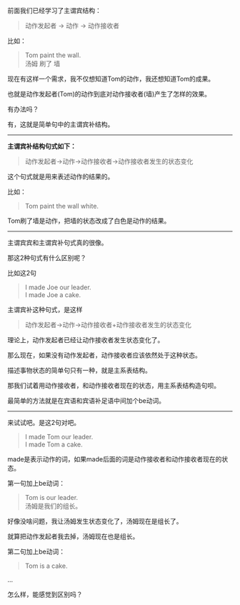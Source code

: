 前面我们已经学习了主谓宾结构：

> 动作发起者 -> 动作 -> 动作接收者

比如：

> Tom paint the wall.  
> 汤姆 刷了 墙

现在有这样一个需求，我不仅想知道Tom的动作，我还想知道Tom的成果。

也就是动作发起者(Tom)的动作到底对动作接收者(墙)产生了怎样的效果。

有办法吗？

有，这就是简单句中的主谓宾补结构。

---

**主谓宾补结构句式如下：** 

> 动作发起者->动作->动作接收者->动作接收者发生的状态变化  

这个句式就是用来表述动作的结果的。

比如：

> Tom paint the wall white.  

Tom刷了墙是动作，把墙的状态改成了白色是动作的结果。

---

主谓宾宾和主谓宾补句式真的很像。

那这2种句式有什么区别呢？

比如这2句

> I made Joe our leader.  
> I made Joe a cake.  

主谓宾补这种句式，是这样

> 动作发起者->动作->动作接收者+动作接收者发生的状态变化  

理论上，动作发起者已经让动作接收者发生状态变化了。

那么现在，如果没有动作发起者，动作接收者应该依然处于这种状态。

描述事物状态的简单句只有一种，就是主系表结构。

那我们试着用动作接收者，和动作接收者现在的状态，用主系表结构造句呗。

最简单的方法就是在宾语和宾语补足语中间加个be动词。

---

来试试吧。是这2句对吧。

> I made Tom our leader.  
> I made Tom a cake.  

made是表示动作的词，如果made后面的词是动作接收者和动作接收者现在的状态。

第一句加上be动词：

> Tom is our leader.  
> 汤姆是我们的组长。  

好像没啥问题，我让汤姆发生状态变化了，汤姆现在是组长了。

就算把动作发起者我去掉，汤姆现在也是组长。

第二句加上be动词：

> Tom is a cake.  

...

怎么样，能感觉到区别吗？
